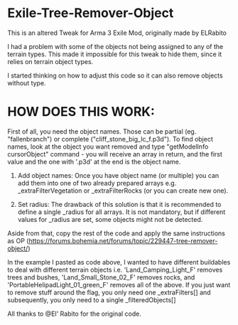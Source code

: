 # Exile-Tree-Remover-Object
This is an altered Tweak for Arma 3 Exile Mod, originally made by ELRabito

I had a problem with some of the objects not being assigned to any of the terrain types. This made it impossible for this tweak to hide them, since it relies on terrain object types.

I started thinking on how to adjust this code so it can also remove objects without type.

# HOW DOES THIS WORK:

First of all, you need the object names. Those can be partial (eg. "fallenbranch") or complete ("cliff_stone_big_lc_f.p3d"). To find object names, look at the object you want removed and type "getModelInfo cursorObject" command - you will receive an array in return, and the first value and the one with '.p3d' at the end is the object name.

 

1. Add object names: Once you have object name (or multiple) you can add them into one of two already prepared arrays e.g. _extraFilterVegetation or _extraFilterRocks (or you can create new one).

2. Set radius: The drawback of this solution is that it is recommended to define a single _radius for all arrays. It is not mandatory, but if different values for _radius are set, some objects might not be detected.

 

Aside from that, copy the rest of the code and apply the same instructions as OP (https://forums.bohemia.net/forums/topic/229447-tree-remover-object/)

 

In the example I pasted as code above, I wanted to have different buildables to deal with different terrain objects i.e. 'Land_Camping_Light_F' removes trees and bushes, 'Land_Small_Stone_02_F' removes rocks, and 'PortableHelipadLight_01_green_F' removes all of the above. If you just want to remove stuff around the flag, you only need one _extraFilters[] and subsequently, you only need to a single _filteredObjects[]

 

All thanks to @El' Rabito for the original code. 
